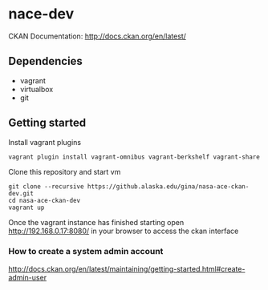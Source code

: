 # nace-dev

CKAN Documentation: http://docs.ckan.org/en/latest/

## Dependencies

* vagrant
* virtualbox
* git

## Getting started

Install vagrant plugins

```
vagrant plugin install vagrant-omnibus vagrant-berkshelf vagrant-share
```

Clone this repository and start vm

```
git clone --recursive https://github.alaska.edu/gina/nasa-ace-ckan-dev.git
cd nasa-ace-ckan-dev
vagrant up
```

Once the vagrant instance has finished starting open http://192.168.0.17:8080/ in your browser to access the ckan interface

### How to create a system admin account

http://docs.ckan.org/en/latest/maintaining/getting-started.html#create-admin-user
